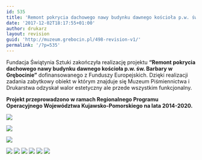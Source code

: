 ```yaml
---
id: 535
title: 'Remont pokrycia dachowego nawy budynku dawnego kościoła p.w. św. Barbary w Grębocinie'
date: '2017-12-02T18:17:55+01:00'
author: drukarz
layout: revision
guid: 'http://muzeum.grebocin.pl/498-revision-v1/'
permalink: '/?p=535'
---
```


Fundacja Świątynia Sztuki zakończyła realizację projektu **“Remont pokrycia dachowego nawy budynku dawnego kościoła p.w. św. Barbary w Grębocinie”** dofinansowanego z Funduszy Europejskich. Dzięki realizacji zadania zabytkowy obiekt w którym znajduje się Muzeum Piśmiennictwa i Drukarstwa odzyskał walor estetyczny ale przede wszystkim funkcjonalny.

**Projekt przeprowadzono w ramach Regionalnego Programu Operacyjnego Województwa Kujawsko-Pomorskiego na lata 2014-2020.**

![](http://muzeum.grebocin.pl/wp-content/uploads/2017/04/UE_EFRR_rgb-1-300x98.jpg)

![](http://muzeum.grebocin.pl/wp-content/uploads/2017/11/HERB-300x76.png)

![](http://muzeum.grebocin.pl/wp-content/uploads/2017/11/logo_FE_Program_Regionalny-300x158.jpg)

![](http://muzeum.grebocin.pl/wp-content/uploads/2017/11/1-1-300x199.jpg) ![](http://muzeum.grebocin.pl/wp-content/uploads/2017/11/2-300x199.jpg) ![](http://muzeum.grebocin.pl/wp-content/uploads/2017/11/3-300x199.jpg) ![](http://muzeum.grebocin.pl/wp-content/uploads/2017/11/4-300x199.jpg) ![](http://muzeum.grebocin.pl/wp-content/uploads/2017/11/6-300x199.jpg) ![](http://muzeum.grebocin.pl/wp-content/uploads/2017/11/7-300x199.jpg)